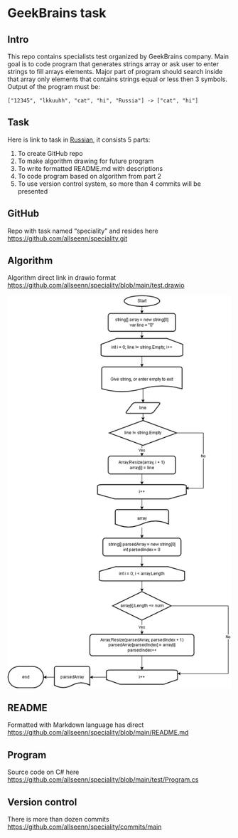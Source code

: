 # GeekBrains task
## Intro
This repo contains specialists test organized by GeekBrains company.
Main goal is to code program that generates strings array or ask user to enter strings to fill arrays elements. Major part of program should search inside that array only elements that contains strings equal or less then 3 symbols. Output of the program must be:
```
["12345", "lkkuuhh", "cat", "hi", "Russia"] -> ["cat", "hi"]
```
## Task
Here is link to task in [Russian](test.jpg), it consists 5 parts:
1. To create GitHub repo
2. To make algorithm drawing for future program
3. To write formatted README.md with descriptions
4. To code program based on algorithm from part 2
5. To use version control system, so more than 4 commits will be presented

## GitHub
Repo with task named “speciality” and resides here https://github.com/allseenn/speciality.git
## Algorithm
Algorithm direct link in drawio format https://github.com/allseenn/speciality/blob/main/test.drawio

![Algorithm](test.png)

## README
Formatted with Markdown language has direct https://github.com/allseenn/speciality/blob/main/README.md
## Program
Source code on C# here https://github.com/allseenn/speciality/blob/main/test/Program.cs
## Version control
There is more than dozen commits https://github.com/allseenn/speciality/commits/main

